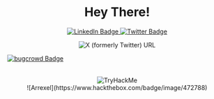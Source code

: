 <div  align="center">
  <h1 align="center">Hey There!</h1>
<div id="badges">
  <a href="https://www.linkedin.com/in/aaxashhh/">
    <img src="https://img.shields.io/badge/LinkedIn-blue?style=for-the-badge&logo=linkedin&logoColor=white" alt="LinkedIn Badge"/>
  </a>
  <a href="https://x.com/Aaxashhh" >
    <img src="https://img.shields.io/badge/Twitter-blue?style=for-the-badge&logo=twitter&logoColor=white" alt="Twitter Badge"/>
  </a>
</div>

![X (formerly Twitter) URL](https://img.shields.io/twitter/url?url=https%3A%2F%2Fx.com%2FAaxashhh)

  
</div>

 <a href="https://bugcrowd.com/Aaxashhh" style="display: block;height: 50px;">
    <img src="https://a11ybadges.com/badge?logo=bugcrowd" alt="bugcrowd Badge"/>
  </a>
  
<div align="center" >
<img src="https://komarev.com/ghpvc/?username=Aakash9111&style=flat-square&color=blue"  alt=""/>  
</div>


<div align="center" id="header">
  <img src="https://tryhackme-badges.s3.amazonaws.com/Aakash9111.png" alt="TryHackMe">
</div>

<div align="center">
  ![Arrexel](https://www.hackthebox.com/badge/image/472788) 
</div>
   





 


